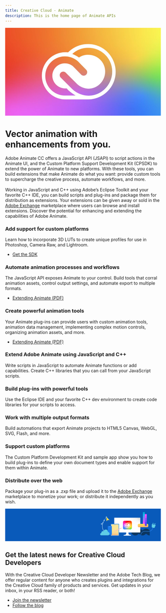 ```yaml
---
title: Creative Cloud - Animate
description: This is the home page of Animate APIs
---
```


<Hero slots="image, heading, text" variant="halfwidth" />

![Creative Cloud banner](images/cc-hero.png)

# Vector animation with enhancements from you.

Adobe Animate CC offers a JavaScript API (JSAPI) to script actions in the Animate UI, and the Custom Platform Support Development Kit (CPSDK) to extend the power of Animate to new platforms. With these tools, you can build extensions that make Animate do what you want: provide custom tools to supercharge the creative process, automate workflows, and more. <br /> <br /> Working in JavaScript and C++ using Adobe’s Eclipse Toolkit and your favorite C++ IDE, you can build scripts and plug-ins and package them for distribution as extensions. Your extensions can be given away or sold in the [Adobe Exchange](https://exchange.adobe.com/addons) marketplace where users can browse and install extensions. Discover the potential for enhancing and extending the capabilities of Adobe Animate.

<TextBlock slots="heading, text, buttons" width="33%" theme="light" isCentered />

### Add support for custom platforms

Learn how to incorporate 3D LUTs to create unique profiles for use in Photoshop, Camera Raw, and Lightroom.

- [Get the SDK](https://console.adobe.io/downloads/an)

<TextBlock slots="heading, text, buttons" width="33%" theme="light" isCentered />

### Automate animation processes and workflows

The JavaScript API exposes Animate to your control. Build tools that corral animation assets, control output settings, and automate export to multiple formats.

- [Extending Animate (PDF)](http://help.adobe.com/en_US/flash/cs/extend/flash_extending_reference.pdf)

<TextBlock slots="heading, text, buttons" width="33%" theme="light" isCentered />

### Create powerful animation tools

Your Animate plug-ins can provide users with custom animation tools, animation data management, implementing complex motion controls, organizing animation assets, and more.

- [Extending Animate (PDF)](http://help.adobe.com/en_US/flash/cs/extend/flash_extending_reference.pdf)

<TextBlock slots="heading, text" width="33%" theme="light" isCentered />

### Extend Adobe Animate using JavaScript and C++

Write scripts in JavaScript to automate Animate functions or add capabilities. Create C++ libraries that you can call from your JavaScript scripts.

<TextBlock slots="heading, text" width="33%" theme="light" isCentered />

### Build plug-ins with powerful tools

Use the Eclipse IDE and your favorite C++ dev environment to create code libraries for your scripts to access.

<TextBlock slots="heading, text" width="33%" theme="light" isCentered />

### Work with multiple output formats

Build automations that export Animate projects to HTML5 Canvas, WebGL, SVG, Flash, and more.

<TextBlock slots="heading, text" width="33%" theme="light" isCentered />

### Support custom platforms

The Custom Platform Development Kit and sample app show you how to build plug-ins to define your own document types and enable support for them within Animate.

<TextBlock slots="heading, text" width="33%" theme="light" isCentered />

### Distribute over the web

Package your plug-in as a .zxp file and upload it to the [Adobe Exchange](https://exchange.adobe.com/addons) marketplace to monetize your work; or distribute it independently as you wish.

<SummaryBlock slots="image, heading, text, buttons" background="rgb(246, 16, 27)" />

![CC banner](../images/cc-banner.png)

## Get the latest news for Creative Cloud Developers

With the Creative Cloud Developer Newsletter and the Adobe Tech Blog, we offer regular content for anyone who creates plugins and integrations for the Creative Cloud family of products and services. Get updates in your inbox, in your RSS reader, or both!

- [Join the newsletter](http://adobe.ly/devnews)
- [Follow the blog](https://medium.com/adobetech)

